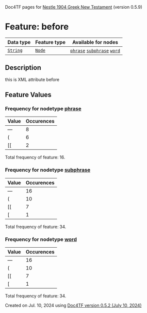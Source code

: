 Doc4TF pages for [Nestle 1904 Greek New Testament](https://github.com/saulocantanhede/tfgreek2/tree/main/tf) (version 0.5.9)
# Feature: before
Data type|Feature type|Available for nodes
---|---|---
[`String`](featuresbydatatype.md#string)|[`Node`](featuresbytype.md#node)| [`phrase`](featuresbynodetype.md#phrase)  [`subphrase`](featuresbynodetype.md#subphrase)  [`word`](featuresbynodetype.md#word) 
## Description
this is XML attribute before
## Feature Values
### Frequency for nodetype [phrase](featuresbynodetype.md#phrase)
Value|Occurences
---|---
—|8
(|6
[[|2

Total frequency of feature: 16.
 ### Frequency for nodetype [subphrase](featuresbynodetype.md#subphrase)
Value|Occurences
---|---
—|16
(|10
[[|7
[|1

Total frequency of feature: 34.
 ### Frequency for nodetype [word](featuresbynodetype.md#word)
Value|Occurences
---|---
—|16
(|10
[[|7
[|1

Total frequency of feature: 34.
  

Created on Jul. 10, 2024 using [Doc4TF version 0.5.2 (July 10, 2024)](https://github.com/tonyjurg/Doc4TF/blob/main/CreateFeatureDoc.ipynb) 